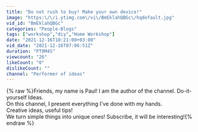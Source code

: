 ```yaml
---
title: "Do not rush to buy! Make your own device!"
image: "https:\/\/i.ytimg.com\/vi\/BmEklahQBGc\/hqdefault.jpg"
vid_id: "BmEklahQBGc"
categories: "People-Blogs"
tags: ["workshop","diy","Home Workshop"]
date: "2021-12-16T10:21:00+03:00"
vid_date: "2021-12-16T07:06:51Z"
duration: "PT9M4S"
viewcount: "26"
likeCount: "0"
dislikeCount: ""
channel: "Performer of ideas"
---
```

{% raw %}Friends, my name is Paul! I am the author of the channel. Do-it-yourself Ideas.<br />On this channel, I present everything I've done with my hands.<br />Creative ideas, useful tips!<br />We turn simple things into unique ones! Subscribe, it will be interesting!{% endraw %}
